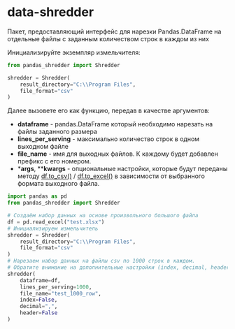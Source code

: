 # data-shredder
Пакет, предоставляющий интерфейс для нарезки Pandas.DataFrame на отдельные файлы с заданным количеством строк в каждом из них


Инициализируйте экземпляр измельчителя:

```python
from pandas_shredder import Shredder

shredder = Shredder(
    result_directory="C:\\Program Files",
    file_format="csv"
)
```
Далее вызовете его как функцию, передав в качестве аргументов:  
- **dataframe** - pandas.DataFrame который необходимо нарезать на файлы заданного размера
- **lines_per_serving** - максимально количество строк в одном выходном файле
- **file_name** - имя для выходных файлов. К каждому будет добавлен префикс с его номером.
- ***args**, ****kwargs** - опциональные настройки, которые будут переданы методу [df.to_csv()](https://pandas.pydata.org/pandas-docs/stable/reference/api/pandas.DataFrame.to_csv.html) / [df.to_excel()](https://pandas.pydata.org/pandas-docs/stable/reference/api/pandas.DataFrame.to_excel.html) в зависимости от выбранного формата выходного файла.

```python
import pandas as pd
from pandas_shredder import Shredder

# Создаём набор данных на основе произвольного большого файла
df = pd.read_excel("test.xlsx")
# Инициализируем измельчитель
shredder = Shredder(
    result_directory="C:\\Program Files",
    file_format="csv"
)
# Нарезаем набор данных на файлы csv по 1000 строк в каждом.
# Обратите внимание на дополнительные настройки (index, decimal, header), которые будут переданы методу to_csv()
shredder(
    dataframe=df,
    lines_per_serving=1000,
    file_name="test_1000_row",
    index=False,
    decimal=",",
    header=False
)
```
